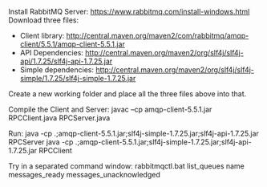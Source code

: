 Install RabbitMQ Server: https://www.rabbitmq.com/install-windows.html
Download three files:
- Client library: http://central.maven.org/maven2/com/rabbitmq/amqp-client/5.5.1/amqp-client-5.5.1.jar
- API Dependencies: http://central.maven.org/maven2/org/slf4j/slf4j-api/1.7.25/slf4j-api-1.7.25.jar
- Simple dependencies: http://central.maven.org/maven2/org/slf4j/slf4j-simple/1.7.25/slf4j-simple-1.7.25.jar

Create a new working folder and place all the three files above into that.

Compile the Client and Server:
javac –cp amqp-client-5.5.1.jar RPCClient.java RPCServer.java

Run:
java -cp .;amqp-client-5.5.1.jar;slf4j-simple-1.7.25.jar;slf4j-api-1.7.25.jar RPCServer
java -cp .;amqp-client-5.5.1.jar;slf4j-simple-1.7.25.jar;slf4j-api-1.7.25.jar RPCClient

Try in a separated command window:
rabbitmqctl.bat list_queues name messages_ready messages_unacknowledged